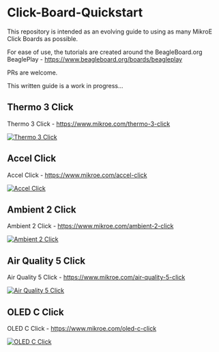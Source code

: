 # Click-Board-Quickstart

This repository is intended as an evolving guide to using as many MikroE Click Boards as possible. 

For ease of use, the tutorials are created around the BeagleBoard.org BeaglePlay - https://www.beagleboard.org/boards/beagleplay 

PRs are welcome. 

This written guide is a work in progress...

## Thermo 3 Click

Thermo 3 Click - https://www.mikroe.com/thermo-3-click

[![Thermo 3 Click](https://img.youtube.com/vi/FAVuzVi3d_g/default.jpg)](https://youtu.be/FAVuzVi3d_g?si=zI0p9ZgZmlMrciGP&t=10)

## Accel Click

Accel Click - https://www.mikroe.com/accel-click

[![Accel Click](https://img.youtube.com/vi/FAVuzVi3d_g/1.jpg)](https://youtu.be/FAVuzVi3d_g?si=zI0p9ZgZmlMrciGP&t=57)

## Ambient 2 Click

Ambient 2 Click - https://www.mikroe.com/ambient-2-click

[![Ambient 2 Click](https://img.youtube.com/vi/FAVuzVi3d_g/2.jpg)](https://youtu.be/FAVuzVi3d_g?si=zI0p9ZgZmlMrciGP&t=122)

## Air Quality 5 Click

Air Quality 5 Click - https://www.mikroe.com/air-quality-5-click

[![Air Quality 5 Click](https://img.youtube.com/vi/FAVuzVi3d_g/3.jpg)](https://youtu.be/FAVuzVi3d_g?si=zI0p9ZgZmlMrciGP&t=182)

## OLED C Click

OLED C Click - https://www.mikroe.com/oled-c-click

[![OLED C Click](https://img.youtube.com/vi/FAVuzVi3d_g/4.jpg)](https://youtu.be/FAVuzVi3d_g?si=zI0p9ZgZmlMrciGP&t=245)